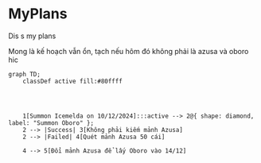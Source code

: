 # MyPlans
Dis s my plans

Mong là kế hoạch vẫn ổn, tạch nếu hôm đó không phải là azusa và oboro hic

```mermaid
graph TD;
    classDef active fill:#80ffff




    1[Summon Icemelda on 10/12/2024]:::active --> 2@{ shape: diamond, label: "Summon Oboro" };
    2 --> |Success| 3[Không phải kiếm mảnh Azusa]
    2 --> |Failed| 4[Quét mảnh Azusa 50 cái]

    4 --> 5[Đổi mảnh Azusa để lấy Oboro vào 14/12]
```
